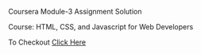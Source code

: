 Coursera Module-3 Assignment Solution

Course: HTML, CSS, and Javascript for Web Developers

To Checkout [Click Here](https://wanton-idol.github.io/Module-3/)
